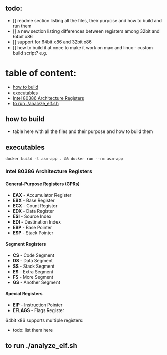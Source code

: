 ## todo:
- [] readme section listing all the files, their purpose and how to build and run them
- [] a new section listing differences between registers among 32bit and 64bit x86
- [] support for 64bit x86 and 32bit x86
- [] how to build it at once to make it work on mac and linux - custom build script? e.g.

# table of content:
- [how to build](#how-to-build)
- [executables](#executables)
- [Intel 80386 Architecture Registers](#intel-80386-architecture-registers)
- [to run ./analyze_elf.sh](#to-run-analyze_elfsh)



## how to build
- table here with all the files and their purpose and how to build them



## executables
```docker build -t asm-app . && docker run --rm asm-app```


### Intel 80386 Architecture Registers

#### General-Purpose Registers (GPRs)
- **EAX** - Accumulator Register
- **EBX** - Base Register
- **ECX** - Count Register
- **EDX** - Data Register
- **ESI** - Source Index
- **EDI** - Destination Index
- **EBP** - Base Pointer
- **ESP** - Stack Pointer

#### Segment Registers
- **CS** - Code Segment
- **DS** - Data Segment
- **SS** - Stack Segment
- **ES** - Extra Segment
- **FS** - More Segment
- **GS** - Another Segment

#### Special Registers
- **EIP** - Instruction Pointer
- **EFLAGS** - Flags Register



64bit x86 supports multiple registers:
- todo: list them here


## to run ./analyze_elf.sh


